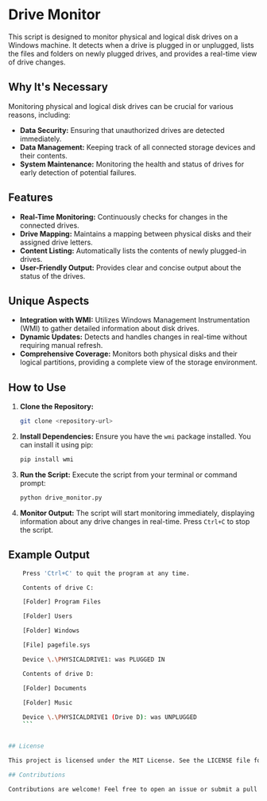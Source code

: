 # Drive Monitor

This script is designed to monitor physical and logical disk drives on a Windows machine. It detects when a drive is plugged in or unplugged, lists the files and folders on newly plugged drives, and provides a real-time view of drive changes.

## Why It's Necessary

Monitoring physical and logical disk drives can be crucial for various reasons, including:

- **Data Security:** Ensuring that unauthorized drives are detected immediately.
- **Data Management:** Keeping track of all connected storage devices and their contents.
- **System Maintenance:** Monitoring the health and status of drives for early detection of potential failures.

## Features

- **Real-Time Monitoring:** Continuously checks for changes in the connected drives.
- **Drive Mapping:** Maintains a mapping between physical disks and their assigned drive letters.
- **Content Listing:** Automatically lists the contents of newly plugged-in drives.
- **User-Friendly Output:** Provides clear and concise output about the status of the drives.

## Unique Aspects

- **Integration with WMI:** Utilizes Windows Management Instrumentation (WMI) to gather detailed information about disk drives.
- **Dynamic Updates:** Detects and handles changes in real-time without requiring manual refresh.
- **Comprehensive Coverage:** Monitors both physical disks and their logical partitions, providing a complete view of the storage environment.

## How to Use

1. **Clone the Repository:**
    ```bash
    git clone <repository-url>
    ```

2. **Install Dependencies:**
    Ensure you have the `wmi` package installed. You can install it using pip:
    ```bash
    pip install wmi
    ```

3. **Run the Script:**
    Execute the script from your terminal or command prompt:
    ```bash
    python drive_monitor.py
    ```

4. **Monitor Output:**
    The script will start monitoring immediately, displaying information about any drive changes in real-time. Press `Ctrl+C` to stop the script.

## Example Output

```bash
    Press 'Ctrl+C' to quit the program at any time.

    Contents of drive C:

    [Folder] Program Files

    [Folder] Users

    [Folder] Windows

    [File] pagefile.sys

    Device \.\PHYSICALDRIVE1: was PLUGGED IN

    Contents of drive D:

    [Folder] Documents

    [Folder] Music
    
    Device \.\PHYSICALDRIVE1 (Drive D): was UNPLUGGED
    ```


## License

This project is licensed under the MIT License. See the LICENSE file for more details.

## Contributions

Contributions are welcome! Feel free to open an issue or submit a pull request with your improvements or bug fixes.
